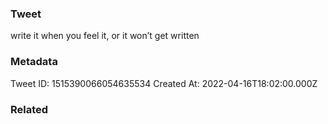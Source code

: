 ### Tweet
write it when you feel it, or it won’t get written

### Metadata
Tweet ID: 1515390066054635534
Created At: 2022-04-16T18:02:00.000Z

### Related

